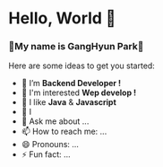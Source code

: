 # Hello, World 👋



### 💪My name is GangHyun Park🤙

Here are some ideas to get you started:

- 🔭 I’m **Backend Developer !**
- 🌱 I'm interested **Wep develop !**
- 👯 I like **Java** & **Javascript**
- 🤔 I 
- 💬 Ask me about ...
- 📫 How to reach me: ...
- 😄 Pronouns: ...
- ⚡ Fun fact: ...

